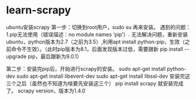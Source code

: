 # learn-scrapy
ubuntu安装scrapy
第一步：切换到root用户，sudo su
再来安装。
遇到的问题：1.pip无法使用（错误描述：no module names ‘pip’）.
无法解决问题，重新安装ubuntu，python版本为2.7（之前为3.5）,利用apt install python-pip，生效（之前命令不生效）。（此时pip版本为8.1，后面发现版本过低，需要跟新 pip install --upgrade pip，最后跟新为9.0.1）

第二步：安装完pip后，开始进行scrapy的安装。
sudo apt-get install python-dev
sudo apt-get install libevent-dev
sudo apt-get install libssl-dev 
安装完这三个之后（虽然也不知道为啥要先安装这三个）
pip install scrapy
就安装完成了。
scrapy version，版本为1.4.0
